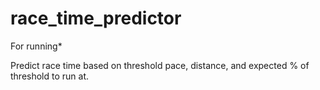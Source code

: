 # race_time_predictor

For running*

Predict race time based on threshold pace, distance, and expected % of threshold to run at.
